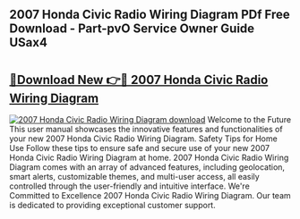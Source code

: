 ## 2007 Honda Civic Radio Wiring Diagram PDf Free Download - Part-pvO Service Owner Guide USax4

# <h2><a href="http://dfi589.blite.top/?on=2007+Honda+Civic+Radio+Wiring+Diagram">🔗Download New 👉🔴 2007 Honda Civic Radio Wiring Diagram</a></h2>

[![2007 Honda Civic Radio Wiring Diagram download](https://i.imgur.com/lujVjoI.png)](http://dfi589.blite.top/?on=2007+Honda+Civic+Radio+Wiring+Diagram)
Welcome to the Future This user manual showcases the innovative features and functionalities of your new 2007 Honda Civic Radio Wiring Diagram. Safety Tips for Home Use Follow these tips to ensure safe and secure use of your new 2007 Honda Civic Radio Wiring Diagram at home. 2007 Honda Civic Radio Wiring Diagram comes with an array of advanced features, including geolocation, smart alerts, customizable themes, and multi-user access, all easily controlled through the user-friendly and intuitive interface. We're Committed to Excellence 2007 Honda Civic Radio Wiring Diagram. Our team is dedicated to providing exceptional customer support.

